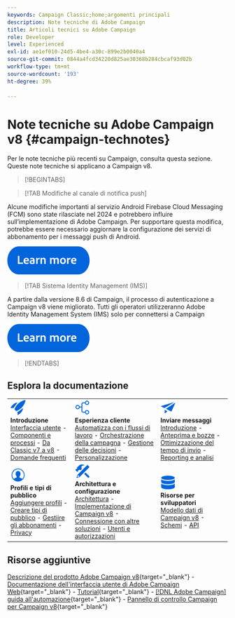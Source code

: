 ```yaml
---
keywords: Campaign Classic;home;argomenti principali
description: Note tecniche di Adobe Campaign
title: Articoli tecnici su Adobe Campaign
role: Developer
level: Experienced
exl-id: ae1ef010-24d5-4be4-a30c-899e2b0040a4
source-git-commit: 0844a4fcd34220d825ae30368b284cbcaf93d02b
workflow-type: tm+mt
source-wordcount: '193'
ht-degree: 39%

---
```


# Note tecniche su Adobe Campaign v8 {#campaign-technotes}

Per le note tecniche più recenti su Campaign, consulta questa sezione. Queste note tecniche si applicano a Campaign v8.

>[!BEGINTABS]

>[!TAB Modifiche al canale di notifica push]

Alcune modifiche importanti al servizio Android Firebase Cloud Messaging (FCM) sono state rilasciate nel 2024 e potrebbero influire sull’implementazione di Adobe Campaign. Per supportare questa modifica, potrebbe essere necessario aggiornare la configurazione dei servizi di abbonamento per i messaggi push di Android.


[![immagine](../v8//assets/do-not-localize/learn-more-button.svg)](upgrades/push-technote.md)


>[!TAB Sistema Identity Management (IMS)]

A partire dalla versione 8.6 di Campaign, il processo di autenticazione a Campaign v8 viene migliorato. Tutti gli operatori utilizzeranno Adobe Identity Management System (IMS) solo per connettersi a Campaign

[![immagine](../v8/assets/do-not-localize/learn-more-button.svg)](upgrades/migrate-users-to-ims.md)

>[!ENDTABS]

## Esplora la documentazione

<table style="table-layout:auto">
  <tr style="border: 0;">
    <td>
      <img src="../v8/assets/do-not-localize/icon-start.svg" width="35px">
    <br/>
      <strong>Introduzione</strong><br/><a href="../v8/start/campaign-ui.md">Interfaccia utente</a> - <a href="../v8/start/ac-components.md">Componenti e processi</a> - <a href="../v8/start/v7-to-v8.md">Da Classic v7 a v8</a> - <a href="../v8/start/campaign-faq.md">Domande frequenti</a>
    </td>
    <td>
      <img src="../v8/assets/do-not-localize/icon-experience.svg" width="35px">
    <br/>
      <strong>Esperienza cliente</strong><br/> <a href="../automation/workflow/about-workflows.md" target="_blank">Automatizza con i flussi di lavoro</a> - <a href="../automation/campaigns/set-up-campaigns.md" target="_blank">Orchestrazione della campagna</a> - <a href="../v8/interaction/interaction.md">Gestione delle decisioni</a> - <a href="../v8/send/personalize.md">Personalizzazione</a>
    </td>
    <td>
      <img src="../v8/assets/do-not-localize/icon-send.svg" width="35px">
    <br/>
      <strong>Inviare messaggi</strong><br/><a href="../v8/start/create-message.md">Introduzione</a> - <a href="../v8/send/preview-and-proof.md">Anteprima e bozze</a> - <a href="../v8/send/predictive.md">Ottimizzazione del tempo di invio</a> - <a href="../v8/reporting/gs-reporting.md">Reporting e analisi</a>
    </td>
  </tr>
  <tr style="border: 0;">
    <td>
      <img src="../v8/assets/do-not-localize/icon_profile-audience.svg" width="35px">
    <br/>
      <strong>Profili e tipi di pubblico</strong><br/> <a href="../v8/audiences/create-profiles.md">Aggiungere profili</a> - <a href="../v8/audiences/create-audiences.md">Creare tipi di pubblico</a> - <a href="../v8/start/subscriptions.md">Gestiire gli abbonamenti</a> - <a href="../v8/start/privacy.md">Privacy</a>
    </td>
    <td>
      <img src="../v8/assets/do-not-localize/icon-configure.svg" width="35px">
    <br/>
      <strong>Architettura e configurazione</strong><br/><a href="../v8/architecture/architecture.md">Architettura</a> - <a href="../v8/start/implement.md">Implementazione di Campaign v8</a> - <a href="../v8/connect/integration.md">Connessione con altre soluzioni</a> - <a href="../v8/start/gs-permissions.md">Utenti e autorizzazioni</a>
    </td>
    <td>
      <img src="../v8/assets/do-not-localize/icon-dev.svg" width="35px">
    <br/>
      <strong>Risorse per sviluppatori</strong><br/><a href="../v8/dev/datamodel.md">Modello dati di Campaign v8</a> - <a href="../v8/dev/schemas.md">Schemi</a> - <a href="../v8/dev/api.md">API</a>
    </td>
  </tr>
</table>

## Risorse aggiuntive

[Descrizione del prodotto Adobe Campaign v8](https://helpx.adobe.com/it/legal/product-descriptions/adobe-campaign-managed-cloud-services.html){target="_blank"} - [Documentazione dell&#39;interfaccia utente di Adobe Campaign Web](https://experienceleague.adobe.com/docs/campaign-web/v8/campaign-web-home.html?lang=it){target="_blank"} - [Tutorial](https://experienceleague.adobe.com/docs/campaign-learn/tutorials/overview.html?lang=it){target="_blank"} - [[!DNL Adobe Campaign] guida all&#39;automazione](https://experienceleague.adobe.com/docs/campaign/automation/home.html?lang=it){target="_blank"} - [Pannello di controllo Campaign per Campaign v8](https://experienceleague.adobe.com/docs/control-panel/using/discover-control-panel/key-features.html?lang=it){target="_blank"}

